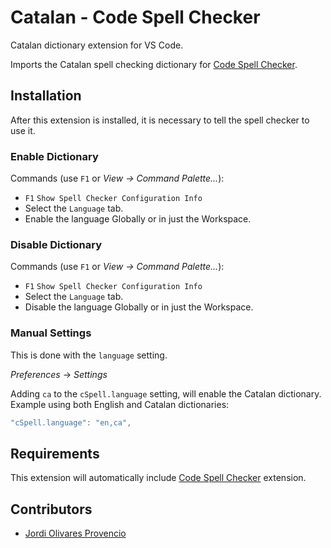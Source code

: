 # Catalan - Code Spell Checker

Catalan dictionary extension for VS Code.

Imports the Catalan spell checking dictionary for [Code Spell Checker](https://marketplace.visualstudio.com/items?itemName=streetsidesoftware.code-spell-checker).

## Installation

After this extension is installed, it is necessary to tell the spell checker to use it.

### Enable Dictionary

Commands (use `F1` or _View -> Command Palette..._):

- `F1` `Show Spell Checker Configuration Info`
- Select the `Language` tab.
- Enable the language Globally or in just the Workspace.

### Disable Dictionary

Commands (use `F1` or _View -> Command Palette..._):

- `F1` `Show Spell Checker Configuration Info`
- Select the `Language` tab.
- Disable the language Globally or in just the Workspace.

### Manual Settings

This is done with the `language` setting.

_Preferences_ -> _Settings_

Adding `ca` to the `cSpell.language` setting, will enable the Catalan dictionary.
Example using both English and Catalan dictionaries:

```javascript
"cSpell.language": "en,ca",
```

## Requirements

This extension will automatically include [Code Spell Checker](https://marketplace.visualstudio.com/items?itemName=streetsidesoftware.code-spell-checker) extension.

## Contributors

- [Jordi Olivares Provencio](https://github.com/jordiolivares)

<!--- cspell:words Jordi Olivares Provencio --->
